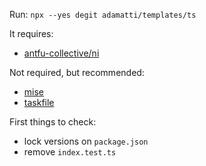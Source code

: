 Run: `npx --yes degit adamatti/templates/ts`

It requires:

- [antfu-collective/ni](https://github.com/antfu-collective/ni)

Not required, but recommended:

- [mise](https://mise.jdx.dev/)
- [taskfile](https://taskfile.dev/)

First things to check:

- lock versions on `package.json`
- remove `index.test.ts`